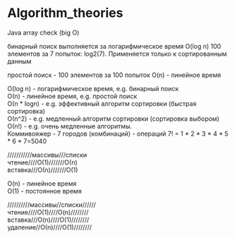 # Algorithm_theories
Java array check (big O)

бинарный поиск выполняется за логарифмическое время O(log n)
100 элементов за 7 попыток: log2(7). Применяется только к сортированным данным

простой поиск - 100 элементов за 100 попыток O(n) - линейное время

O(log n) - логарифмическое время, e.g. бинарный поиск<br>
О(n) - линейное время, e.g. простой поиск <br>
О(n * logn) - e.g. эффективный алгоритм сортировки (быстрая сортировка) <br>
О(n^2) - e.g. медленный алгоритм сортировки (сортировка выбором) <br>
О(n!) - e.g. очень медленные алгоритмы. <br>
Коммивояжер - 7 городов (комбинаций) - операций 7! = 1 * 2 * 3 * 4 * 5 * 6 * 7=5040
<br>

///////////массивы///списки<br>
чтение////О(1)///////О(n)<br>
вставка///О(n)///////O(1)<br>

O(n) - линейное время <br>
О(1) - постоянное время <br>

//////////массивы//списки//////<br>
чтение////O(1)////O(n)////////<br>
вставка///O(n)////O(1)////////<br>
удаление//О(n)////O(1)////////<br>

